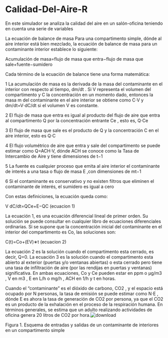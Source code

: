 # Calidad-Del-Aire-R
En este simulador se analiza la calidad del aire en un salón-oficina teniendo en cuenta una serie de variables


La ecuación de balance de masa
Para una compartimento simple, dónde al aire interior está bien mezclado, la ecuación de balance de masa para un contaminante interior establece lo siguiente:

Acumulación de masa=flujo de masa que entra−flujo de masa que sale+fuente−sumidero

Cada término de la ecuación de balance tiene una forma matemática:

1 La acumulación de masa es la derivada de la masa del contaminante en el interior con respecto al tiempo, dm/dt
. Si V representa el volumen del compartimento y C  la concentración en un momento dado, entonces la masa m del contaminante en el aire interior se obtiene como C⋅V y dm/dt=V⋅dC/dt si el volumen V es constante.

2 El flujo de masa que entra es igual al producto del flujo de aire que entra al compartimento Q
 por la concentración entrante Ce , esto es, Q⋅Ce

3 El flujo de masa que sale es el producto de Q y la concentración C en el aire interior, esto es Q⋅C

4 El flujo volumétrico de aire que entra y sale del compartimento se puede estimar como Q=ACH⋅V, dónde ACH se conoce como la Tasa de Intercambio de Aire y tiene dimensiones de t−1

5 La fuente es cualquier proceso que emita al aire interior el contaminante de interés a una tasa o flujo de masa E ,con dimensiones de mt−1

6 Si el contaminante es conservativo y no existen filtros que eliminen el contaminante de interés, el sumidero es igual a cero

Con estas definiciones, la ecuación queda como:

V dC/dt=QCe+E−QC        (ecuacion 1)

La ecuación 1, es una ecuación diferencial lineal de primer orden. Su solución se puede consultar en cualquier libro de ecuaciones diferenciales ordinarias. Si se supone que la concentración inicial del contaminante en el interior del compartimento es Co, las soluciones son:



C(t)=Co+(EV)∗t         (ecuacion 2)


La ecuación 2 es la solución cuando el compartimento esta cerrado, es decir, Q=0. La ecuación 3 es la solución cuando el compartimento esta abierto al exterior (puertas y/o ventanas abiertas) o esta cerrado pero tiene una tasa de infiltración de aire (por las rendijas en puertas y ventanas) significativa. En ambas ecuaciones, Co y Ce pueden estar en ppm o μg/m3 , V en m3 , E en L/h o mg/h , ACH en 1/h  y t en horas.


Cuando el “contaminante” es el dióxido de carbono, CO2 , y el espacio está ocupado por N personas, la tasa de emisión se puede estimar como N⋅E
, dónde E es ahora la tasa de generación de CO2  por persona, ya que el CO2  es un producto de la exhalación en el proceso de la respiración humana. En términos generales, se estima que un adulto realizando actividades de oficina genera 20 litros de CO2  por hora.![download](https://user-images.githubusercontent.com/52765474/216083828-05edd4b6-1f0a-4848-a114-81d30ece9ec6.png)

Figura 1. Esquema de entradas y salidas de un contaminante de interiores en un compartimento simple
